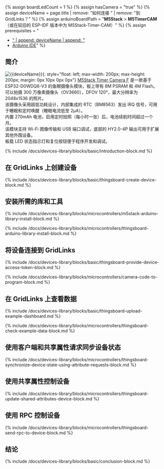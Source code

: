 {% assign boardLedCount = 1 %}
{% assign hasCamera = "true" %}
{% assign deviceName = page.title | remove: "如何连接 " | remove: "到 GridLinks？" %}
{% assign arduinoBoardPath = "**M5Stack** > **M5TimerCAM**（或在较旧的 ESP-IDF 版本中为 M5Stack-Timer-CAM）" %}
{% assign prerequisites = "
- [" | append: deviceName | append: "](https://shop.m5stack.com/collections/m5-cameras/products/esp32-psram-timer-camera-fisheye-ov3660)
- [Arduino IDE](https://www.arduino.cc/en/software)"
 %}

## 简介

![{{deviceName}}](/images/devices-library/{{page.deviceImageFileName}}){: style="float: left; max-width: 200px; max-height: 200px; margin: 0px 10px 0px 0px"}
[M5Stack Timer Camera F](https://shop.m5stack.com/collections/m5-cameras/products/esp32-psram-timer-camera-fisheye-ov3660) 是一款基于 ESP32-D0WDQ6-V3 的鱼眼摄像头模块，板上带有 8M PSRAM 和 4M Flash。  
可以拍摄 300 万像素摄像头（OV3660），DFOV 120°，最大分辨率为 2048x1536 的照片。  
该摄像头采用超低功耗设计，内部集成的 RTC（BM8563）发出 IRQ 信号，可用于睡眠和定时唤醒（睡眠电流低至 2μA）。  
内置 270mAh 电池，启用定时拍照（每小时一张）后，电池续航时间超过一个月。  
该模块支持 Wi-Fi 图像传输和 USB 端口调试，底部的 HY2.0-4P 输出可用于扩展其他外围设备。  
板载 LED 状态指示灯和复位按钮便于程序开发和调试。  

{% include /docs/devices-library/blocks/basic/introduction-block.md %}

## 在 GridLinks 上创建设备

{% include /docs/devices-library/blocks/basic/thingsboard-create-device-block.md %}

## 安装所需的库和工具

{% include /docs/devices-library/blocks/microcontrollers/m5stack-arduino-library-install-block.md %}

{% include /docs/devices-library/blocks/microcontrollers/thingsboard-arduino-library-install-block.md %}

## 将设备连接到 GridLinks

{% include /docs/devices-library/blocks/basic/thingsboard-provide-device-access-token-block.md %}

{% include /docs/devices-library/blocks/microcontrollers/camera-code-to-program-block.md %}

## 在 GridLinks 上查看数据

{% include /docs/devices-library/blocks/basic/thingsboard-upload-example-dashboard.md %}

{% include /docs/devices-library/blocks/microcontrollers/thingsboard-check-example-data-block.md %}

## 使用客户端和共享属性请求同步设备状态

{% include /docs/devices-library/blocks/microcontrollers/thingsboard-synchronize-device-state-using-attribute-requests-block.md %}

## 使用共享属性控制设备

{% include /docs/devices-library/blocks/microcontrollers/thingsboard-update-shared-attributes-device-block.md %}

## 使用 RPC 控制设备

{% include /docs/devices-library/blocks/microcontrollers/thingsboard-send-rpc-to-device-block.md %}

## 结论

{% include /docs/devices-library/blocks/basic/conclusion-block.md %}